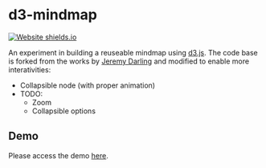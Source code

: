# d3-mindmap

[![Website shields.io](https://img.shields.io/website-up-down-green-red/http/shields.io.svg)](https://habibrosyad.github.io/d3-mindmap/index.html)

An experiment in building a reuseable mindmap using [d3.js](https://d3js.org/). The code base is forked from the works by [Jeremy Darling](http://bl.ocks.org/jdarling/2073ba4c2d640236e2e2#index.html) and modified to enable more interativities:

- Collapsible node (with proper animation)
- TODO:
    - Zoom
    - Collapsible options

## Demo

Please access the demo [here](https://habibrosyad.github.io/d3-mindmap/index.html).